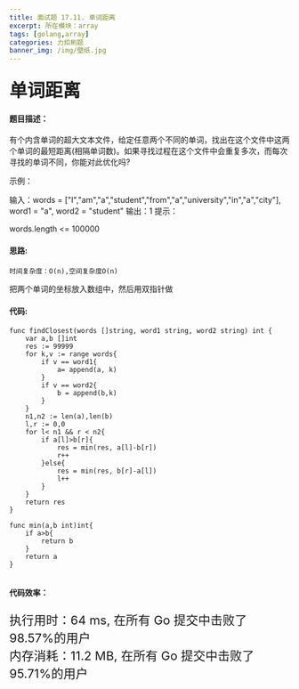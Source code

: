 ```yaml
---
title: 面试题 17.11. 单词距离
excerpt: 所在模块：array
tags: [golang,array]
categories: 力扣刷题
banner_img: /img/壁纸.jpg
---
```


### <font size=6px>单词距离</font>

#### 题目描述：

有个内含单词的超大文本文件，给定任意两个不同的单词，找出在这个文件中这两个单词的最短距离(相隔单词数)。如果寻找过程在这个文件中会重复多次，而每次寻找的单词不同，你能对此优化吗?

示例：

输入：words = ["I","am","a","student","from","a","university","in","a","city"], word1 = "a", word2 = "student"
输出：1
提示：

words.length <= 100000

#### 思路:

```
时间复杂度：O(n),空间复杂度O(n)
```

把两个单词的坐标放入数组中，然后用双指针做

#### 代码:

```golang
func findClosest(words []string, word1 string, word2 string) int {
    var a,b []int
    res := 99999
    for k,v := range words{
        if v == word1{
            a= append(a, k)
        }
        if v == word2{
            b = append(b,k)
        }
    }
    n1,n2 := len(a),len(b)
    l,r := 0,0
    for l< n1 && r < n2{
        if a[l]>b[r]{
            res = min(res, a[l]-b[r])
            r++
        }else{
            res = min(res, b[r]-a[l])
            l++
        }
    }
    return res
}

func min(a,b int)int{
    if a>b{
        return b
    }
    return a
}


```

#### 代码效率：

<p class="note note-primary"; style="font-size:22px">
   执行用时：64 ms, 在所有 Go 提交中击败了98.57%的用户<br>
   内存消耗：11.2 MB, 在所有 Go 提交中击败了95.71%的用户
</p>



